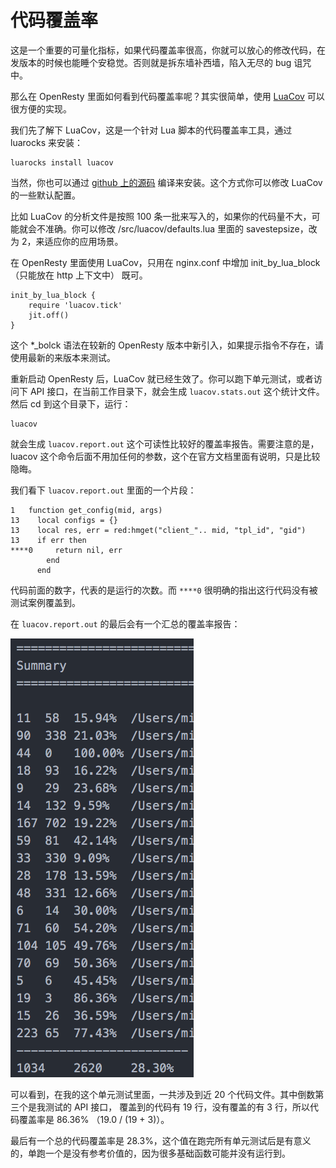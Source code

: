 # 代码覆盖率
这是一个重要的可量化指标，如果代码覆盖率很高，你就可以放心的修改代码，在发版本的时候也能睡个安稳觉。否则就是拆东墙补西墙，陷入无尽的 bug 诅咒中。

那么在 OpenResty 里面如何看到代码覆盖率呢？其实很简单，使用 [LuaCov](https://keplerproject.github.io/luacov/) 可以很方便的实现。

我们先了解下 LuaCov，这是一个针对 Lua 脚本的代码覆盖率工具，通过 luarocks 来安装：
```
luarocks install luacov
```

当然，你也可以通过 [github 上的源码](https://github.com/keplerproject/luacov) 编译来安装。这个方式你可以修改 LuaCov 的一些默认配置。

比如 LuaCov 的分析文件是按照 100 条一批来写入的，如果你的代码量不大，可能就会不准确。你可以修改 /src/luacov/defaults.lua 里面的 savestepsize，改为 2，来适应你的应用场景。

在 OpenResty 里面使用 LuaCov，只用在 nginx.conf 中增加  init_by_lua_block（只能放在 http 上下文中） 既可。
```
init_by_lua_block {
    require 'luacov.tick'
    jit.off()
}
```
这个 \*_bolck 语法在较新的 OpenResty 版本中新引入，如果提示指令不存在，请使用最新的来版本来测试。

重新启动 OpenResty 后，LuaCov 就已经生效了。你可以跑下单元测试，或者访问下 API 接口，在当前工作目录下，就会生成 `luacov.stats.out` 这个统计文件。然后 cd 到这个目录下，运行：
```
luacov
```
就会生成 `luacov.report.out` 这个可读性比较好的覆盖率报告。需要注意的是，luacov 这个命令后面不用加任何的参数，这个在官方文档里面有说明，只是比较隐晦。

我们看下 `luacov.report.out` 里面的一个片段：
```
1	function get_config(mid, args)
13	  local configs = {}
13	  local res, err = red:hmget("client_".. mid, "tpl_id", "gid")
13	  if err then
****0     return nil, err
        end
      end
```
代码前面的数字，代表的是运行的次数。而 `****0` 很明确的指出这行代码没有被测试案例覆盖到。

在 `luacov.report.out` 的最后会有一个汇总的覆盖率报告：

![覆盖率报告](../images/code_coverage.png)

可以看到，在我的这个单元测试里面，一共涉及到近 20 个代码文件。其中倒数第三个是我测试的 API 接口， 覆盖到的代码有 19 行，没有覆盖的有 3 行，所以代码覆盖率是 86.36% （19.0 / (19 + 3)）。

最后有一个总的代码覆盖率是 28.3%，这个值在跑完所有单元测试后是有意义的，单跑一个是没有参考价值的，因为很多基础函数可能并没有运行到。
